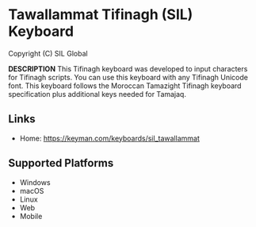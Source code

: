 Tawallammat Tifinagh (SIL) Keyboard
=====================

Copyright (C) SIL Global

__DESCRIPTION__
This Tifinagh keyboard was developed to input characters for 
Tifinagh scripts. You can use this keyboard with any Tifinagh 
Unicode font. This keyboard follows the Moroccan Tamazight Tifinagh 
keyboard specification plus additional keys needed for Tamajaq.

Links
-----

 * Home:     https://keyman.com/keyboards/sil_tawallammat

Supported Platforms
-------------------
 * Windows
 * macOS
 * Linux
 * Web
 * Mobile

